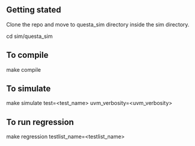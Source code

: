 ## Getting stated
Clone the repo and move to questa_sim directory inside the sim directory. 

cd sim/questa_sim
## To compile
make compile 
## To simulate
make simulate test=<test_name> uvm_verbosity=<uvm_verbosity>
## To run regression
make regression testlist_name=<testlist_name>
